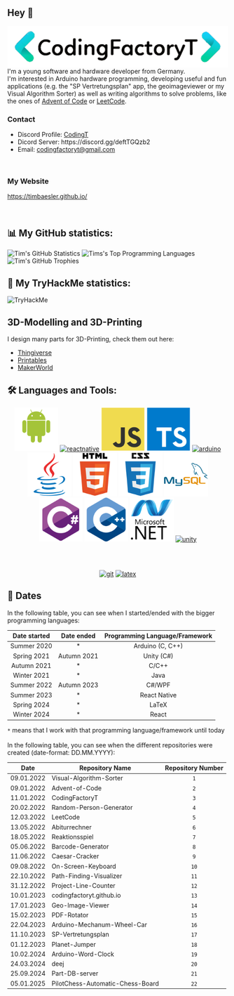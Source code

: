 ## Hey :wave:

<picture>
  <source media="(prefers-color-scheme: dark)" srcset="./CodingFactoryT_Logo_New_Dark.png">
  <img src="./CodingFactoryT_Logo_New_Light.png" align="right">
</picture>

I'm a young software and hardware developer from Germany. <br>
I'm interested in Arduino hardware programming, developing useful and fun applications (e.g. the "SP Vertretungsplan" app, the geoimageviewer or my Visual Algorithm Sorter) as well as writing algorithms to solve problems, like the ones of [Advent of Code](https://adventofcode.com) or [LeetCode](https://leetcode.com).
<br>

### Contact
<ul>
  <li> Discord Profile: <a href="https://www.discordapp.com/users/624647993353568309">CodingT</a> </li>
  <li> Dicord Server: https://discord.gg/deftTGQzb2 </li>
  <li> Email: <a href="mailto:codingfactoryt@gmail.com">codingfactoryt@gmail.com</a> </li>
</ul>
  <br>
  
### My Website
<a href="https://timbaesler.github.io/">https://timbaesler.github.io/</a>

<br>

## :bar_chart: My GitHub statistics: 
<picture>
  <source media="(prefers-color-scheme: dark)" srcset="https://github-readme-stats.vercel.app/api?username=timbaesler&theme=tokyonight">
  <img alt="Tim's GitHub Statistics" src="https://github-readme-stats.vercel.app/api?username=timbaesler&theme=shadow_blue"">
</picture>
<picture>
  <source media="(prefers-color-scheme: dark)" srcset="https://github-readme-stats.vercel.app/api/top-langs?username=timbaesler&theme=tokyonight&card_width=495&layout=compact">
  <img alt="Tims's Top Programming Languages" src="https://github-readme-stats.vercel.app/api/top-langs?username=timbaesler&theme=shadow_blue&card_width=495&layout=compact"">
</picture>
<picture>
  <source media="(prefers-color-scheme: dark)" srcset="https://github-profile-trophy.vercel.app/?username=timbaesler&theme=tokyonight">
  <img alt="Tim's GitHub Trophies" src="https://github-profile-trophy.vercel.app/?username=timbaesler&theme=shadow_blue"">
</picture>
  
## :closed_lock_with_key: My TryHackMe statistics:
<img src="https://tryhackme-badges.s3.amazonaws.com/CodingFactoryT.png" alt="TryHackMe">
<be>

## 3D-Modelling and 3D-Printing
I design many parts for 3D-Printing, check them out here:
<ul>
  <li> <a href="https://www.thingiverse.com/codingfactoryt/designs">Thingiverse</a> </li>
  <li> <a href="https://www.printables.com/de/@CodingFactor_1960720">Printables</a> </li>
  <li> <a href="https://makerworld.com/en/@CodingFactoryT">MakerWorld</a> </li>

</ul>

## :hammer_and_wrench: Languages and Tools: 
<p align="center"> 
  <a href="https://developer.android.com" target="_blank" rel="noreferrer"> <img src="https://raw.githubusercontent.com/devicons/devicon/master/icons/android/android-original-wordmark.svg" alt="android" width="100" height="100"/></a>
  <a href="https://reactnative.dev/" target="_blank" rel="noreferrer"> <img src="https://reactnative.dev/img/header_logo.svg" alt="reactnative" width="100" height="100"/></a>
  <a href="https://developer.mozilla.org/en-US/docs/Web/JavaScript" target="_blank" rel="noreferrer"> <img src="https://raw.githubusercontent.com/devicons/devicon/master/icons/javascript/javascript-original.svg" alt="javascript" width="100" height="100"/></a>
  <a href="https://www.typescriptlang.org/" target="_blank" rel="noreferrer"> <img src="https://raw.githubusercontent.com/devicons/devicon/master/icons/typescript/typescript-original.svg" alt="typescript" width="100" height="100"/></a>
  <a href="https://www.arduino.cc/" target="_blank" rel="noreferrer"> <img src="https://cdn.worldvectorlogo.com/logos/arduino-1.svg" alt="arduino" width="100" height="100"/></a>
  <a href="https://www.java.com" target="_blank" rel="noreferrer"> <img src="https://raw.githubusercontent.com/devicons/devicon/master/icons/java/java-original.svg" alt="java" width="100" height="100"/></a>
  <a href="https://www.w3.org/html/" target="_blank" rel="noreferrer"> <img src="https://raw.githubusercontent.com/devicons/devicon/master/icons/html5/html5-original-wordmark.svg" alt="html5" width="100" height="100"/></a>
  <a href="https://www.w3schools.com/css/" target="_blank" rel="noreferrer"> <img src="https://raw.githubusercontent.com/devicons/devicon/master/icons/css3/css3-original-wordmark.svg" alt="css3" width="100" height="100"/></a>
  <a href="https://www.mysql.com/" target="_blank" rel="noreferrer"> <img src="https://raw.githubusercontent.com/devicons/devicon/master/icons/mysql/mysql-original-wordmark.svg" alt="mysql" width="100" height="100"/></a>
  <a href="https://www.w3schools.com/cs/" target="_blank" rel="noreferrer"> <img src="https://raw.githubusercontent.com/devicons/devicon/master/icons/csharp/csharp-original.svg" alt="csharp" width="100" height="100"/></a>
  <a href="https://www.w3schools.com/cpp/" target="_blank" rel="noreferrer"> <img src="https://raw.githubusercontent.com/devicons/devicon/master/icons/cplusplus/cplusplus-original.svg" alt="cplusplus" width="100" height="100"/></a>
  <a href="https://dotnet.microsoft.com/" target="_blank" rel="noreferrer"> <img src="https://raw.githubusercontent.com/devicons/devicon/master/icons/dot-net/dot-net-original-wordmark.svg" alt="dotnet" width="100" height="100"/></a>
  <a href="https://unity.com/" target="_blank" rel="noreferrer"> <img src="https://www.vectorlogo.zone/logos/unity3d/unity3d-icon.svg" alt="unity" width="100" height="100"/></a>
</p>

<br>
<br>

<p align="center">
    <a href="https://git-scm.com/" target="_blank" rel="noreferrer"> <img src="https://www.vectorlogo.zone/logos/git-scm/git-scm-icon.svg" alt="git" width="100" height="100"/></a>  
  <a href="https://en.wikipedia.org/wiki/LaTeX" target="_blank" rel="noreferrer"> <img src="https://www.svgrepo.com/show/376333/latex.svg" alt="latex" width="100" height="100"/></a>
</p>

## :calendar: Dates

In the following table, you can see when I started/ended with the bigger programming languages: <br>

|Date started|Date ended |Programming Language/Framework|
|:----------:|:---------:|:----------------------------:|
|Summer 2020 |*          |Arduino (C, C++)   	          |
|Spring 2021 |Autumn 2021|Unity (C#)                    |
|Autumn 2021 |*          |C/C++                         |
|Winter 2021 |*          |Java                          |
|Summer 2022 |Autumn 2023|C#/WPF                        |
|Summer 2023 |*          |React Native                  |
|Spring 2024 |*          |LaTeX                         |
|Winter 2024 |*          |React                         |

`*` means that I work with that programming language/framework until today <br> <br> 
In the following table, you can see when the different repositories were created (date-format: DD.MM.YYYY): <br>

|Date      |Repository Name                                                                                     |Repository Number|
|----------|----------------------------------------------------------------------------------------------------|:---------------:|
|09.01.2022|Visual-Algorithm-Sorter                                                                             |`1`              |
|09.01.2022|Advent-of-Code                                                                                      |`2`              |
|11.01.2022|CodingFactoryT                                                                                      |`3`              |
|20.02.2022|Random-Person-Generator                                                                             |`4`              |
|12.03.2022|LeetCode                                                                                            |`5`              |
|13.05.2022|Abiturrechner                                                                                       |`6`              |
|18.05.2022|Reaktionsspiel                                                                                      |`7`              |
|05.06.2022|Barcode-Generator                                                                                   |`8`              |
|11.06.2022|Caesar-Cracker                                                                                      |`9`              |
|09.08.2022|On-Screen-Keyboard                                                                                  |`10`             |
|22.10.2022|Path-Finding-Visualizer                                                                             |`11`             |
|31.12.2022|Project-Line-Counter                                                                                |`12`             |
|10.01.2023|codingfactoryt.github.io                                                                            |`13`             |
|17.01.2023|Geo-Image-Viewer                                                                                    |`14`             |
|15.02.2023|PDF-Rotator                                                                                         |`15`             |
|22.04.2023|Arduino-Mechanum-Wheel-Car                                                                          |`16`             |
|11.10.2023|SP-Vertretungsplan                                                                                  |`17`             |
|01.12.2023|Planet-Jumper                                                                                       |`18`             |
|10.02.2024|Arduino-Word-Clock                                                                                  |`19`             |
|24.03.2024|deej                                                                                                |`20`             |
|25.09.2024|Part-DB-server                                                                                      |`21`             |
|05.01.2025|PilotChess-Automatic-Chess-Board                                                                    |`22`             |
